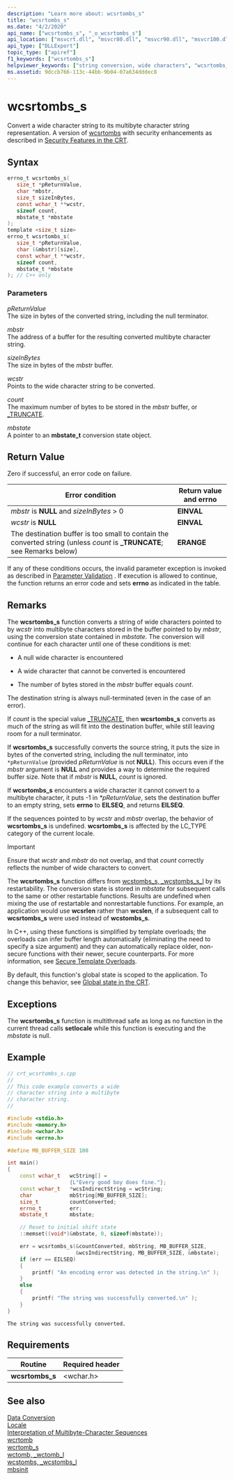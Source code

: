 ```yaml
---
description: "Learn more about: wcsrtombs_s"
title: "wcsrtombs_s"
ms.date: "4/2/2020"
api_name: ["wcsrtombs_s", "_o_wcsrtombs_s"]
api_location: ["msvcrt.dll", "msvcr80.dll", "msvcr90.dll", "msvcr100.dll", "msvcr100_clr0400.dll", "msvcr110.dll", "msvcr110_clr0400.dll", "msvcr120.dll", "msvcr120_clr0400.dll", "ucrtbase.dll", "api-ms-win-crt-convert-l1-1-0.dll", "api-ms-win-crt-private-l1-1-0.dll"]
api_type: ["DLLExport"]
topic_type: ["apiref"]
f1_keywords: ["wcsrtombs_s"]
helpviewer_keywords: ["string conversion, wide characters", "wcsrtombs_s function", "wide characters, strings"]
ms.assetid: 9dccb766-113c-44bb-9b04-07a634dddec8
---
```

# wcsrtombs_s

Convert a wide character string to its multibyte character string representation. A version of [wcsrtombs](wcsrtombs.md) with security enhancements as described in [Security Features in the CRT](../../c-runtime-library/security-features-in-the-crt.md).

## Syntax

```C
errno_t wcsrtombs_s(
   size_t *pReturnValue,
   char *mbstr,
   size_t sizeInBytes,
   const wchar_t **wcstr,
   sizeof count,
   mbstate_t *mbstate
);
template <size_t size>
errno_t wcsrtombs_s(
   size_t *pReturnValue,
   char (&mbstr)[size],
   const wchar_t **wcstr,
   sizeof count,
   mbstate_t *mbstate
); // C++ only
```

### Parameters

*pReturnValue*<br/>
The size in bytes of the converted string, including the null terminator.

*mbstr*<br/>
The address of a buffer for the resulting converted multibyte character string.

*sizeInBytes*<br/>
The size in bytes of the *mbstr* buffer.

*wcstr*<br/>
Points to the wide character string to be converted.

*count*<br/>
The maximum number of bytes to be stored in the *mbstr* buffer, or [_TRUNCATE](../../c-runtime-library/truncate.md).

*mbstate*<br/>
A pointer to an **mbstate_t** conversion state object.

## Return Value

Zero if successful, an error code on failure.

|Error condition|Return value and **errno**|
|---------------------|------------------------------|
|*mbstr* is **NULL** and *sizeInBytes* > 0|**EINVAL**|
|*wcstr* is **NULL**|**EINVAL**|
|The destination buffer is too small to contain the converted string (unless *count* is **_TRUNCATE**; see Remarks below)|**ERANGE**|

If any of these conditions occurs, the invalid parameter exception is invoked as described in [Parameter Validation](../../c-runtime-library/parameter-validation.md) . If execution is allowed to continue, the function returns an error code and sets **errno** as indicated in the table.

## Remarks

The **wcsrtombs_s** function converts a string of wide characters pointed to by *wcstr* into multibyte characters stored in the buffer pointed to by *mbstr*, using the conversion state contained in *mbstate*. The conversion will continue for each character until one of these conditions is met:

- A null wide character is encountered

- A wide character that cannot be converted is encountered

- The number of bytes stored in the *mbstr* buffer equals *count*.

The destination string is always null-terminated (even in the case of an error).

If *count* is the special value [_TRUNCATE](../../c-runtime-library/truncate.md), then **wcsrtombs_s** converts as much of the string as will fit into the destination buffer, while still leaving room for a null terminator.

If **wcsrtombs_s** successfully converts the source string, it puts the size in bytes of the converted string, including the null terminator, into `*pReturnValue` (provided *pReturnValue* is not **NULL**). This occurs even if the *mbstr* argument is **NULL** and provides a way to determine the required buffer size. Note that if *mbstr* is **NULL**, *count* is ignored.

If **wcsrtombs_s** encounters a wide character it cannot convert to a multibyte character, it puts -1 in *\*pReturnValue*, sets the destination buffer to an empty string, sets **errno** to **EILSEQ**, and returns **EILSEQ**.

If the sequences pointed to by *wcstr* and *mbstr* overlap, the behavior of **wcsrtombs_s** is undefined. **wcsrtombs_s** is affected by the LC_TYPE category of the current locale.

> [!IMPORTANT]
> Ensure that *wcstr* and *mbstr* do not overlap, and that *count* correctly reflects the number of wide characters to convert.

The **wcsrtombs_s** function differs from [wcstombs_s, _wcstombs_s_l](wcstombs-s-wcstombs-s-l.md) by its restartability. The conversion state is stored in *mbstate* for subsequent calls to the same or other restartable functions. Results are undefined when mixing the use of restartable and nonrestartable functions. For example, an application would use **wcsrlen** rather than **wcslen**, if a subsequent call to **wcsrtombs_s** were used instead of **wcstombs_s**.

In C++, using these functions is simplified by template overloads; the overloads can infer buffer length automatically (eliminating the need to specify a size argument) and they can automatically replace older, non-secure functions with their newer, secure counterparts. For more information, see [Secure Template Overloads](../../c-runtime-library/secure-template-overloads.md).

By default, this function's global state is scoped to the application. To change this behavior, see [Global state in the CRT](../global-state.md).

## Exceptions

The **wcsrtombs_s** function is multithread safe as long as no function in the current thread calls **setlocale** while this function is executing and the *mbstate* is null.

## Example

```cpp
// crt_wcsrtombs_s.cpp
//
// This code example converts a wide
// character string into a multibyte
// character string.
//

#include <stdio.h>
#include <memory.h>
#include <wchar.h>
#include <errno.h>

#define MB_BUFFER_SIZE 100

int main()
{
    const wchar_t   wcString[] =
                    {L"Every good boy does fine."};
    const wchar_t   *wcsIndirectString = wcString;
    char            mbString[MB_BUFFER_SIZE];
    size_t          countConverted;
    errno_t         err;
    mbstate_t       mbstate;

    // Reset to initial shift state
    ::memset((void*)&mbstate, 0, sizeof(mbstate));

    err = wcsrtombs_s(&countConverted, mbString, MB_BUFFER_SIZE,
                      &wcsIndirectString, MB_BUFFER_SIZE, &mbstate);
    if (err == EILSEQ)
    {
        printf( "An encoding error was detected in the string.\n" );
    }
    else
    {
        printf( "The string was successfully converted.\n" );
    }
}
```

```Output
The string was successfully converted.
```

## Requirements

|Routine|Required header|
|-------------|---------------------|
|**wcsrtombs_s**|\<wchar.h>|

## See also

[Data Conversion](../../c-runtime-library/data-conversion.md)<br/>
[Locale](../../c-runtime-library/locale.md)<br/>
[Interpretation of Multibyte-Character Sequences](../../c-runtime-library/interpretation-of-multibyte-character-sequences.md)<br/>
[wcrtomb](wcrtomb.md)<br/>
[wcrtomb_s](wcrtomb-s.md)<br/>
[wctomb, _wctomb_l](wctomb-wctomb-l.md)<br/>
[wcstombs, _wcstombs_l](wcstombs-wcstombs-l.md)<br/>
[mbsinit](mbsinit.md)<br/>
